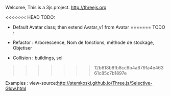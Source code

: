 Welcome, This is a 3js project. http://threejs.org

<<<<<<< HEAD
TODO:

* Default Avatar class; then extend Avatar_v1 from Avatar
=======
TODO : 

* Refactor : Arborescence, Nom de fonctions, méthode de stockage, Objetiser
* Collision : buildings, sol
>>>>>>> 12b618b8fb8cc9b4a679fa4e46361c85c7b1897e

Examples : view-source:http://stemkoski.github.io/Three.js/Selective-Glow.html
